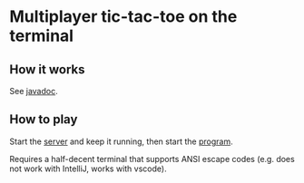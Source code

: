 # Multiplayer tic-tac-toe on the terminal

## How it works
See [javadoc](https://pnguyen72.github.io/MyGame/mygame/Main.html).

## How to play
Start the [server](/src/mygame/Server.java) and keep it running, 
then start the [program](/src/mygame/Main.java).

Requires a half-decent terminal that supports ANSI escape codes (e.g.
does not work with IntelliJ, works with vscode).

